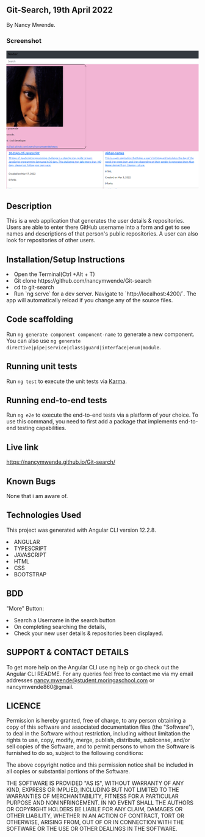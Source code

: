 ## Git-Search, 19th April 2022
By Nancy Mwende.

### Screenshot
<img src ="src/assets/git-search.png">


## Description
This is a web application that generates the user details & repositories.
 Users are able to enter there GitHub username into a form and get to see names and descriptions of that person's public repositories. A user can also look for repositories of other users.

## Installation/Setup Instructions
<li>Open the Terminal(Ctrl +Alt + T)</li>
<li> Git clone <a>https://github.com/nancymwende/Git-search</a></li>
<li> cd to git-search</li>
<li>Run `ng serve` for a dev server. Navigate to `http://localhost:4200/`. The app will automatically reload if you change any of the source files.</li>

## Code scaffolding

Run `ng generate component component-name` to generate a new component. You can also use `ng generate directive|pipe|service|class|guard|interface|enum|module`.

## Running unit tests

Run `ng test` to execute the unit tests via [Karma](https://karma-runner.github.io).

## Running end-to-end tests

Run `ng e2e` to execute the end-to-end tests via a platform of your choice. To use this command, you need to first add a package that implements end-to-end testing capabilities.
 ## Live link
 <a> https://nancymwende.github.io/Git-search/ </a>


 ## Known Bugs
 None that i am aware of.


## Technologies Used
This project was generated with Angular CLI version 12.2.8.

<li> ANGULAR </li>
<li> TYPESCRIPT</li>
<li>JAVASCRIPT </li>
<li> HTML</li>
<li> CSS</li>
<li> BOOTSTRAP </li>

## BDD
"More" Button:

<li>Search a Username in the search button </li>
<li> On completing searching the details,</li>
<li> Check your new user details & repositories been displayed.</li>

## SUPPORT & CONTACT DETAILS
To get more help on the Angular CLI use ng help or go check out the Angular CLI README. For any queries feel free to contact me via my email addresses nancy.mwende@student.moringaschool.com or nancymwende860@gmail.

## LICENCE

Permission is hereby granted, free of charge, to any person obtaining a copy of this software and associated documentation files (the "Software"), to deal in the Software without restriction, including without limitation the rights to use, copy, modify, merge, publish, distribute, sublicense, and/or sell copies of the Software, and to permit persons to whom the Software is furnished to do so, subject to the following conditions:

The above copyright notice and this permission notice shall be included in all copies or substantial portions of the Software.

THE SOFTWARE IS PROVIDED "AS IS", WITHOUT WARRANTY OF ANY KIND, EXPRESS OR IMPLIED, INCLUDING BUT NOT LIMITED TO THE WARRANTIES OF MERCHANTABILITY, FITNESS FOR A PARTICULAR PURPOSE AND NONINFRINGEMENT. IN NO EVENT SHALL THE AUTHORS OR COPYRIGHT HOLDERS BE LIABLE FOR ANY CLAIM, DAMAGES OR OTHER LIABILITY, WHETHER IN AN ACTION OF CONTRACT, TORT OR OTHERWISE, ARISING FROM, OUT OF OR IN CONNECTION WITH THE SOFTWARE OR THE USE OR OTHER DEALINGS IN THE SOFTWARE.
